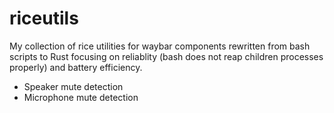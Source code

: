 # riceutils

My collection of rice utilities for waybar components rewritten from bash scripts to Rust focusing on reliablity (bash does not reap children processes properly) and battery efficiency.

- Speaker mute detection
- Microphone mute detection
